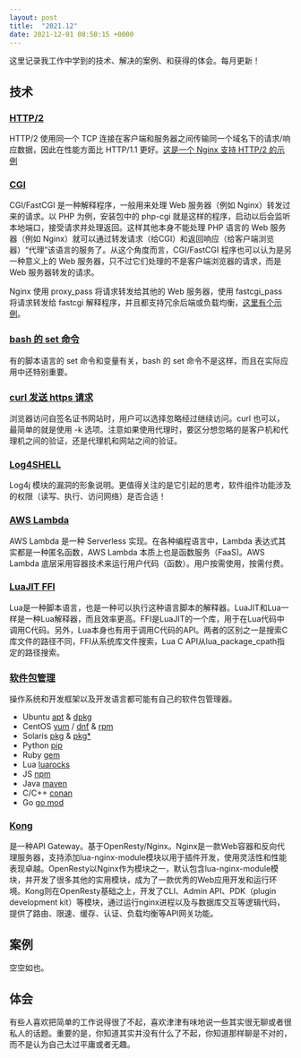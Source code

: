 ```yaml
---
layout: post
title:  "2021.12"
date: 2021-12-01 08:50:15 +0000   
---
```


这里记录我工作中学到的技术、解决的案例、和获得的体会。每月更新！


技术
----

### [HTTP/2](https://zhuanlan.zhihu.com/p/26559480)

HTTP/2 使用同一个 TCP 连接在客户端和服务器之间传输同一个域名下的请求/响应数据，因此在性能方面比 HTTP/1.1 更好。[这是一个 Nginx 支持 HTTP/2 的示例](https://zhuanlan.zhihu.com/p/26559480)

### [CGI](https://blog.csdn.net/qq_25705173/article/details/105202098)

CGI/FastCGI 是一种解释程序，一般用来处理 Web 服务器（例如 Nginx）转发过来的请求。以 PHP 为例，安装包中的 php-cgi 就是这样的程序，启动以后会监听本地端口，接受请求并处理返回。这样其他本身不能处理 PHP 语言的 Web 服务器（例如 Nginx）就可以通过转发请求（给CGI）和返回响应（给客户端浏览器）“代理”该语言的服务了。从这个角度而言，CGI/FastCGI 程序也可以认为是另一种意义上的 Web 服务器，只不过它们处理的不是客户端浏览器的请求，而是 Web 服务器转发的请求。

Nginx 使用 proxy_pass 将请求转发给其他的 Web 服务器，使用 fastcgi_pass 将请求转发给 fastcgi 解释程序，并且都支持冗余后端或负载均衡，[这里有个示例](https://blog.csdn.net/xixiyuguang/article/details/105844206)。

### [bash 的 set 命令](http://www.ruanyifeng.com/blog/2017/11/bash-set.html)

有的脚本语言的 set 命令和变量有关，bash 的 set 命令不是这样，而且在实际应用中还特别重要。

### [curl 发送 https 请求](https://curl.se/docs/sslcerts.html)

浏览器访问自签名证书网站时，用户可以选择忽略经过继续访问。curl 也可以，最简单的就是使用 -k 选项。注意如果使用代理时，要区分想忽略的是客户机和代理机之间的验证，还是代理机和网站之间的验证。

### [Log4SHELL](https://sspai.com/post/70394)

Log4j 模块的漏洞的形象说明。更值得关注的是它引起的思考，软件组件功能涉及的权限（读写、执行、访问网络）是否合适！

### [AWS Lambda](https://zhuanlan.zhihu.com/p/106513886)

AWS Lambda 是一种 Serverless 实现。在各种编程语言中，Lambda 表达式其实都是一种匿名函数，AWS Lambda 本质上也是函数服务（FaaS)。AWS Lambda 底层采用容器技术来运行用户代码（函数）。用户按需使用，按需付费。

### [LuaJIT FFI](https://blog.csdn.net/linuxheik/article/details/53160920)

Lua是一种脚本语言，也是一种可以执行这种语言脚本的解释器。LuaJIT和Lua一样是一种Lua解释器，而且效率更高。FFI是LuaJIT的一个库，用于在Lua代码中调用C代码。另外，Lua本身也有用于调用C代码的API。两者的区别之一是搜索C库文件的路径不同，FFI从系统库文件搜索，Lua C API从lua_package_cpath指定的路径搜索。

### [软件包管理]()

操作系统和开发框架以及开发语言都可能有自己的软件包管理器。
* Ubuntu  [apt]() & [dpkg]()
* CentOS  [yum]() / [dnf]() & [rpm]()
* Solaris [pkg]() & [pkg*]()
* Python  [pip](https://pypi.org/project/pip/)
* Ruby    [gem](https://rubygems.org/)
* Lua     [luarocks](https://luarocks.org/)
* JS      [npm](https://www.npmjs.com/)
* Java    [maven](https://maven.apache.org/)
* C/C++   [conan](https://conan.io/)
* Go      [go mod](https://github.com/golang/go/wiki/Modules)

### [Kong](https://docs.konghq.com/)

是一种API Gateway。基于OpenResty/Nginx。Nginx是一款Web容器和反向代理服务器，支持添加lua-nginx-module模块以用于插件开发，使用灵活性和性能表现卓越。OpenResty以Nginx作为模块之一，默认包含lua-nginx-module模块，并开发了很多其他的实用模块，成为了一款优秀的Web应用开发和运行环境。Kong则在OpenResty基础之上，开发了CLI、Admin API、PDK（plugin development kit）等模块，通过运行nginx进程以及与数据库交互等逻辑代码，提供了路由、限速、缓存、认证、负载均衡等API网关功能。


案例
----

空空如也。


体会
----

有些人喜欢把简单的工作说得很了不起，喜欢津津有味地说一些其实很无聊或者很私人的话题。重要的是，你知道其实并没有什么了不起，你知道那样聊是不对的，而不是认为自己太过平庸或者无趣。